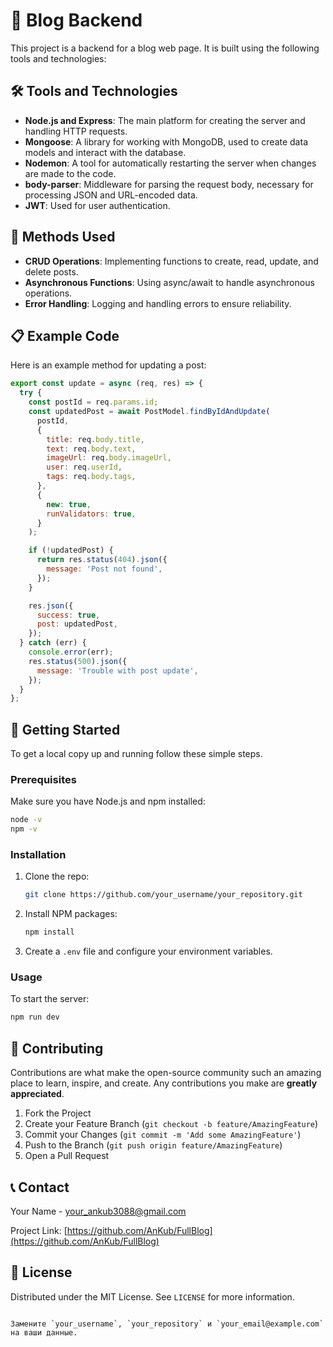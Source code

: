 # 📖 Blog Backend

This project is a backend for a blog web page. It is built using the following tools and technologies:

## 🛠 Tools and Technologies

- **Node.js and Express**: The main platform for creating the server and handling HTTP requests.
- **Mongoose**: A library for working with MongoDB, used to create data models and interact with the database.
- **Nodemon**: A tool for automatically restarting the server when changes are made to the code.
- **body-parser**: Middleware for parsing the request body, necessary for processing JSON and URL-encoded data.
- **JWT**: Used for user authentication.

## 🔧 Methods Used

- **CRUD Operations**: Implementing functions to create, read, update, and delete posts.
- **Asynchronous Functions**: Using async/await to handle asynchronous operations.
- **Error Handling**: Logging and handling errors to ensure reliability.

## 📋 Example Code

Here is an example method for updating a post:

```javascript
export const update = async (req, res) => {
  try {
    const postId = req.params.id;
    const updatedPost = await PostModel.findByIdAndUpdate(
      postId,
      {
        title: req.body.title,
        text: req.body.text,
        imageUrl: req.body.imageUrl,
        user: req.userId,
        tags: req.body.tags,
      },
      {
        new: true,
        runValidators: true,
      }
    );

    if (!updatedPost) {
      return res.status(404).json({
        message: 'Post not found',
      });
    }

    res.json({
      success: true,
      post: updatedPost,
    });
  } catch (err) {
    console.error(err);
    res.status(500).json({
      message: 'Trouble with post update',
    });
  }
};
```

## 🚀 Getting Started

To get a local copy up and running follow these simple steps.

### Prerequisites

Make sure you have Node.js and npm installed:

```sh
node -v
npm -v
```

### Installation

1. Clone the repo:

   ```sh
   git clone https://github.com/your_username/your_repository.git
   ```

2. Install NPM packages:

   ```sh
   npm install
   ```

3. Create a `.env` file and configure your environment variables.

### Usage

To start the server:

```sh
npm run dev
```

## 🤝 Contributing

Contributions are what make the open-source community such an amazing place to learn, inspire, and create. Any contributions you make are **greatly appreciated**.

1. Fork the Project
2. Create your Feature Branch (`git checkout -b feature/AmazingFeature`)
3. Commit your Changes (`git commit -m 'Add some AmazingFeature'`)
4. Push to the Branch (`git push origin feature/AmazingFeature`)
5. Open a Pull Request

## 📞 Contact

Your Name - [your_ankub3088@gmail.com](mailto:your_ankub3088@gmail.com)

Project Link: [https://github.com/AnKub/FullBlog](https://github.com/AnKub/FullBlog)

## 📝 License

Distributed under the MIT License. See `LICENSE` for more information.
```

Замените `your_username`, `your_repository` и `your_email@example.com` на ваши данные.
